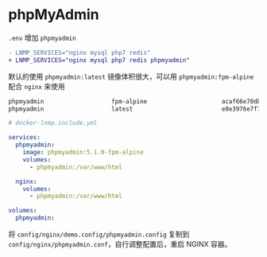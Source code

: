 # phpMyAdmin

`.env` 增加 `phpmyadmin`

```diff
- LNMP_SERVICES="nginx mysql php7 redis"
+ LNMP_SERVICES="nginx mysql php7 redis phpmyadmin"
```

默认的使用 `phpmyadmin:latest` 镜像体积很大，可以用 `phpmyadmin:fpm-alpine` 配合 `nginx` 来使用

```bash
phpmyadmin                   fpm-alpine                     acaf66e70db5        2 days ago          141MB
phpmyadmin                   latest                         e8e3976e7f7f        2 days ago          469MB
```

```yaml
# docker-lnmp.include.yml

services:
  phpmyadmin:
    image: phpmyadmin:5.1.0-fpm-alpine
    volumes:
      - phpmyadmin:/var/www/html

  nginx:
    volumes:
      - phpmyadmin:/var/www/html

volumes:
  phpmyadmin:
```

将 `config/nginx/demo.config/phpmyadmin.config` 复制到 `config/nginx/phpmyadmin.conf`，自行调整配置后，重启 NGINX 容器。
